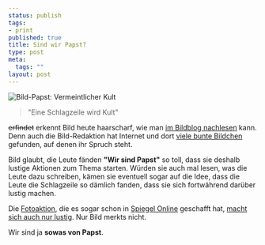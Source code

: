 ```yaml
--- 
status: publish
tags: 
- print
published: true
title: Sind wir Papst?
type: post
meta: 
  tags: ""
layout: post
---
```

<img src='http://fredericiana.de/uploads/050427bild_papst_kl.jpg' alt='Bild-Papst: Vermeintlicher Kult' class="centered"/><blockquote>"Eine Schlagzeile wird Kult"</blockquote> <del>erfindet</del> erkennt Bild heute haarscharf, wie man <a href="http://www.bildblog.de/?p=564">im Bildblog nachlesen</a> kann. Denn auch die Bild-Redaktion hat Internet und dort <a href="http://www.bildblog.de/wp-content/bild_papst.jpg">viele bunte Bildchen</a> gefunden, auf denen ihr Spruch steht.

Bild glaubt, die Leute fänden <strong>"Wir sind Papst"</strong> so toll, dass sie deshalb lustige Aktionen zum Thema starten. Würden sie auch mal lesen, was die Leute dazu schreiben, kämen sie eventuell sogar auf die Idee, dass die Leute die Schlagzeile so dämlich fanden, dass sie sich fortwährend darüber lustig machen.

Die <a href="http://www.eye-said-it-before.de/wir-sind-papst">Fotoaktion</a>, die es sogar schon in <a href="http://www.spiegel.de/netzwelt/netzkultur/0,1518,353206,00.html">Spiegel Online</a> geschafft hat, <a href="http://www.eyesaiditbefore.de/esiblog/?p=707">macht sich auch nur lustig</a>. Nur Bild merkts nicht.

Wir sind ja <strong>sowas von Papst</strong>.
